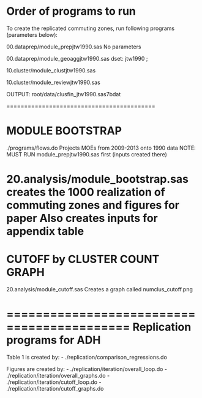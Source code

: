 Order of programs to run
=========================

To create the replicated commuting zones,
run following programs (parameters below):

00.dataprep/module_prepjtw1990.sas
	No parameters

00.dataprep/module_geoaggjtw1990.sas
	dset: jtw1990 ;
	

10.cluster/module_clustjtw1990.sas

10.cluster/module_reviewjtw1990.sas

OUTPUT: root/data/clusfin_jtw1990.sas7bdat

==========================================

MODULE BOOTSTRAP
==========================================

./programs/flows.do
	Projects MOEs from 2009-2013 onto 1990 data
	NOTE: MUST RUN module_prepjtw1990.sas first (inputs created there)

20.analysis/module_bootstrap.sas
	creates the 1000 realization of commuting zones 
	and figures for paper
	Also creates inputs for appendix table
==========================================
CUTOFF by CLUSTER COUNT GRAPH
==========================================
20.analysis/module_cutoff.sas
	Creates a graph called numclus_cutoff.png

===========================================
Replication programs for ADH
===========================================
Table 1 is created by:
      - ./replication/comparison_regressions.do

Figures are created by:
       - ./replication/iteration/overall_loop.do
       - ./replication/iteration/overall_graphs.do
       - ./replication/iteration/cutoff_loop.do
       - ./replication/iteration/cutoff_graphs.do

